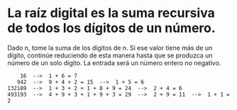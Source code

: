 # La raíz digital es la suma recursiva de todos los dígitos de un número.

Dado n, tome la suma de los dígitos de n. Si ese valor tiene más de un dígito, continúe reduciendo de esta manera hasta que se produzca un número de un solo dígito. La entrada será un número entero no negativo.

```
    16  -->  1 + 6 = 7
   942  -->  9 + 4 + 2 = 15  -->  1 + 5 = 6
132189  -->  1 + 3 + 2 + 1 + 8 + 9 = 24  -->  2 + 4 = 6
493193  -->  4 + 9 + 3 + 1 + 9 + 3 = 29  -->  2 + 9 = 11  -->  1 + 1 = 2
```
